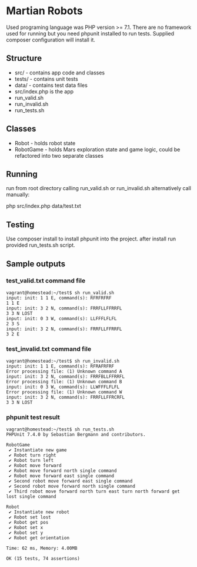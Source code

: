 # Martian Robots
Used programing language was PHP version >= 7.1.
There are no framework used for running but you need phpunit installed to run tests. 
Supplied composer configuration will install it.

## Structure
* src/ - contains app code and classes
* tests/ - contains unit tests
* data/ - contains test data files
* src/index.php is the app
* run_valid.sh
* run_invalid.sh
* run_tests.sh

## Classes
* Robot - holds robot state
* RobotGame - holds Mars exploration state and game logic, could be refactored into two separate classes

## Running

run from root directory calling run_valid.sh or run_invalid.sh
alternatively call manually:
  
  php src/index.php data/test.txt

## Testing
Use composer install to install phpunit into the project. after install run provided run_tests.sh script.

## Sample outputs
### test_valid.txt command file
```
vagrant@homestead:~/test$ sh run_valid.sh 
input: init: 1 1 E, command(s): RFRFRFRF
1 1 E 
input: init: 3 2 N, command(s): FRRFLLFFRRFL
3 3 N LOST
input: init: 0 3 W, command(s): LLFFFLFLFL
2 3 S 
input: init: 3 2 N, command(s): FRRFLLFFRRFL
3 2 E 
```

### test_invalid.txt command file
```
vagrant@homestead:~/test$ sh run_invalid.sh 
input: init: 1 1 E, command(s): RFRAFRFRF
Error processing file: (1) Unknown command A
input: init: 3 2 N, command(s): FRRFBLLFFRRFL
Error processing file: (1) Unknown command B
input: init: 0 3 W, command(s): LLWFFFLFLFL
Error processing file: (1) Unknown command W
input: init: 3 2 N, command(s): FRRFLLFFRCRFL
3 3 N LOST
```
### phpunit test result
```
vagrant@homestead:~/test$ sh run_tests.sh 
PHPUnit 7.4.0 by Sebastian Bergmann and contributors.

RobotGame
 ✔ Instantiate new game
 ✔ Robot turn right
 ✔ Robot turn left
 ✔ Robot move forward
 ✔ Robot move forward north single command
 ✔ Robot move forward east single command
 ✔ Second robot move forward east single command
 ✔ Second robot move forward north single command
 ✔ Third robot move forward north turn east turn north forward get lost single command

Robot
 ✔ Instantiate new robot
 ✔ Robot set lost
 ✔ Robot get pos
 ✔ Robot set x
 ✔ Robot set y
 ✔ Robot get orientation

Time: 62 ms, Memory: 4.00MB

OK (15 tests, 74 assertions)
```
